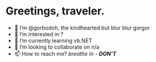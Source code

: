 # Greetings, traveler.

- 👋 I’m @gorbodoh, the kindhearted but blur blur gorgor
- 👀 I’m interested in ?
- 🌱 I’m currently learning vb.NET
- 💞️ I’m looking to collaborate on n/a
- 📫 How to reach me? *breathe in -* ***DON'T***

<!---
gorbodoh/gorbodoh is a ✨ special ✨ repository because its `README.md` (this file) appears on your GitHub profile.
You can click the Preview link to take a look at your changes.
--->
